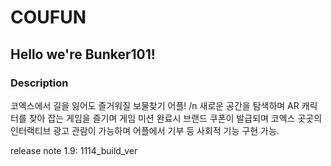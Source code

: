 # COUFUN
## Hello we're Bunker101!

### Description
코엑스에서 길을 잃어도 즐거워질 보물찾기 어플! /n
새로운 공간을 탐색하며 AR 캐릭터를 찾아 잡는 게임을 즐기며 게임 미션 완료시 브랜드 쿠폰이 발급되며 
코엑스 곳곳의 인터랙티브 광고 관람이 가능하며 어플에서 기부 등 사회적 기능 구현 가능.


release note 1.9:
1114_build_ver
